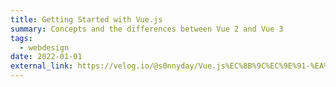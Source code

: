 ```yaml
---
title: Getting Started with Vue.js
summary: Concepts and the differences between Vue 2 and Vue 3
tags:
  - webdesign
date: 2022-01-01
external_link: https://velog.io/@s0nnyday/Vue.js%EC%8B%9C%EC%9E%91-%EA%B0%9C%EB%85%90-vue2%EC%99%80-vue3%EC%B0%A8%EC%9D%B4
---
```

